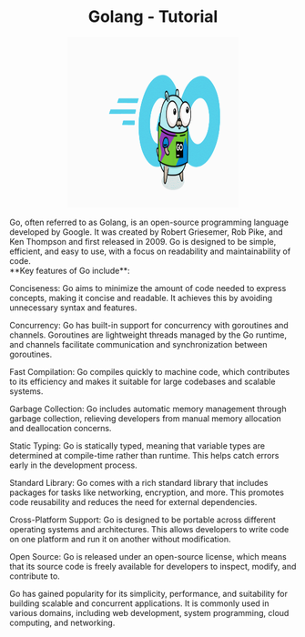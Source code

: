 <h1 align="center">Golang - Tutorial</h1>
<p align="center">
  <img width="300" height="300" src="./golang.gif">
</p>
Go, often referred to as Golang, is an open-source programming language developed by Google. It was created by Robert Griesemer, Rob Pike, and Ken Thompson and first released in 2009. Go is designed to be simple, efficient, and easy to use, with a focus on readability and maintainability of code.
<br>
**Key features of Go include**:

Conciseness: Go aims to minimize the amount of code needed to express concepts, making it concise and readable. It achieves this by avoiding unnecessary syntax and features.

Concurrency: Go has built-in support for concurrency with goroutines and channels. Goroutines are lightweight threads managed by the Go runtime, and channels facilitate communication and synchronization between goroutines.

Fast Compilation: Go compiles quickly to machine code, which contributes to its efficiency and makes it suitable for large codebases and scalable systems.

Garbage Collection: Go includes automatic memory management through garbage collection, relieving developers from manual memory allocation and deallocation concerns.

Static Typing: Go is statically typed, meaning that variable types are determined at compile-time rather than runtime. This helps catch errors early in the development process.

Standard Library: Go comes with a rich standard library that includes packages for tasks like networking, encryption, and more. This promotes code reusability and reduces the need for external dependencies.

Cross-Platform Support: Go is designed to be portable across different operating systems and architectures. This allows developers to write code on one platform and run it on another without modification.

Open Source: Go is released under an open-source license, which means that its source code is freely available for developers to inspect, modify, and contribute to.

Go has gained popularity for its simplicity, performance, and suitability for building scalable and concurrent applications. It is commonly used in various domains, including web development, system programming, cloud computing, and networking.
